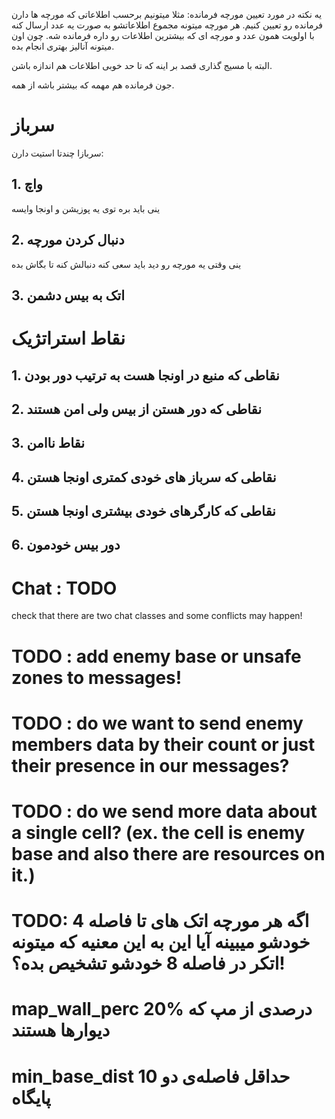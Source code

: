 یه نکته در مورد تعیین مورچه فرمانده:
مثلا میتونیم برحسب اطلاعاتی که مورچه ها دارن فرمانده رو تعیین کنیم.
هر مورچه میتونه مجموع اطلاعاتشو به صورت یه عدد ارسال کنه با اولویت همون عدد
و مورچه ای که بیشترین اطلاعات رو داره فرمانده شه. چون اون میتونه آنالیز بهتری انجام بده.

البته با مسیج گذاری قصد بر اینه که تا حد خوبی اطلاعات هم اندازه باشن.

جون فرمانده هم مهمه که بیشتر باشه از همه.


# سرباز
سربازا چندتا استیت دارن:
## 1. واچ
ینی باید بره توی یه پوزیشن و اونجا وایسه 
## 2. دنبال کردن مورچه
ینی وقتی یه مورچه رو دید باید سعی کنه دنبالش کنه تا بگاش بده
## 3. اتک به بیس دشمن



# نقاط استراتژیک
## 1. نقاطی که منبع در اونجا هست به ترتیب دور بودن
## 2. نقاطی که دور هستن از بیس ولی امن هستند
## 3. نقاط ناامن
## 4. نقاطی که سرباز های خودی کمتری اونجا هستن
## 5. نقاطی که کارگرهای خودی بیشتری اونجا هستن
## 6. دور بیس خودمون


# Chat : TODO
check that there are two chat classes and some conflicts may happen!

# TODO : add enemy base or unsafe zones to messages!

# TODO : do we want to send enemy members data by their count or just their presence in our messages?

# TODO : do we send more data about a single cell? (ex. the cell is enemy base and also there are resources on it.)

# TODO: اگه هر مورچه اتک های تا فاصله 4 خودشو میبینه آیا این به این معنیه که میتونه اتکر در فاصله 8 خودشو تشخیص بده؟!

#  map_wall_perc	20%	درصدی از مپ که دیوارها هستند

# min_base_dist	10	حداقل فاصله‌ی دو پایگاه
